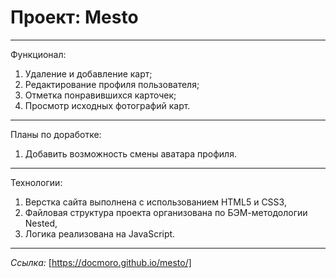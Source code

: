 # Проект: Mesto 
-----------------------------------------------------------  
Функционал:

1. Удаление и добавление карт;  
2. Редактирование профиля пользователя;
3. Отметка понравившихся карточек;
4. Просмотр исходных фотографий карт.
-----------------------------------------------------------  
Планы по доработке:

1. Добавить возможность смены аватара профиля.
----------------------------------------------------------- 
Технологии:

1. Верстка сайта выполнена с использованием HTML5 и CSS3,
2. Файловая структура проекта организована по БЭМ-методологии Nested,
3. Логика реализована на JavaScript.
----------------------------------------------------------- 
*Ссылка:* [https://docmoro.github.io/mesto/]
